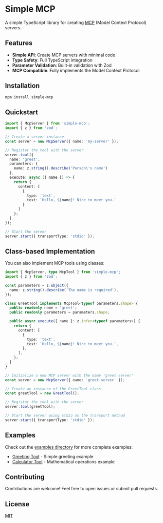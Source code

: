 # Simple MCP

A simple TypeScript library for creating [MCP](https://modelcontextprotocol.io/) (Model Context Protocol) servers.

## Features

- **Simple API**: Create MCP servers with minimal code
- **Type Safety**: Full TypeScript integration
- **Parameter Validation**: Built-in validation with Zod
- **MCP Compatible**: Fully implements the Model Context Protocol

## Installation

```bash
npm install simple-mcp
```

## Quickstart

```typescript
import { McpServer } from 'simple-mcp';
import { z } from 'zod';

// Create a server instance
const server = new McpServer({ name: 'my-server' });

// Register the tool with the server
server.tool({
  name: 'greet',
  parameters: {
    name: z.string().describe('Person\'s name')
  },
  execute: async ({ name }) => {
    return {
      content: [
        {
          type: 'text',
          text: `Hello, ${name}! Nice to meet you.`
        }
      ]
    };
  }
});

// Start the server
server.start({ transportType: 'stdio' });
```

## Class-based Implementation

You can also implement MCP tools using classes:

```typescript
import { McpServer, type McpTool } from 'simple-mcp';
import { z } from 'zod';

const parameters = z.object({
  name: z.string().describe('The name is required'),
});

class GreetTool implements McpTool<typeof parameters.shape> {
  public readonly name = 'greet';
  public readonly parameters = parameters.shape;

  public async execute({ name }: z.infer<typeof parameters>) {
    return {
      content: [
        {
          type: 'text',
          text: `Hello, ${name}! Nice to meet you.`,
        },
      ],
    };
  }
}

// Initialize a new MCP server with the name 'greet-server'
const server = new McpServer({ name: 'greet-server' });

// Create an instance of the GreetTool class
const greetTool = new GreetTool();

// Register the tool with the server
server.tool(greetTool);

// Start the server using stdio as the transport method
server.start({ transportType: 'stdio' });
```

## Examples

Check out the [examples directory](https://github.com/ribeirogab/simple-mcp/tree/main/examples) for more complete examples:

- [Greeting Tool](https://github.com/ribeirogab/simple-mcp/tree/main/examples/greet.ts) - Simple greeting example
- [Calculator Tool](https://github.com/ribeirogab/simple-mcp/tree/main/examples/calculator.ts) - Mathematical operations example

## Contributing

Contributions are welcome! Feel free to open issues or submit pull requests.

## License

[MIT](LICENSE)
